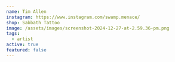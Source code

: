 ```yaml
---
name: Tim Allen
instagram: https://www.instagram.com/swamp.menace/
shop: Sabbath Tattoo
image: /assets/images/screenshot-2024-12-27-at-2.59.36-pm.png
tags:
  - artist
active: true
featured: false
---
```


